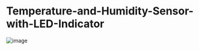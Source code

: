 # Temperature-and-Humidity-Sensor-with-LED-Indicator

![image](https://user-images.githubusercontent.com/99186522/183279452-63d0907e-8b72-40a4-8471-e5020d621ebc.png)
